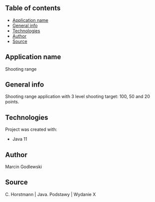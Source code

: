 ## Table of contents
* [Application name](#application-name)
* [General info](#general-info)
* [Technologies](#technologies)
* [Author](#author)
* [Source](#source)

## Application name
Shooting range

## General info
Shooting range application with 3 level shooting target: 100, 50 and 20 points.
	
## Technologies
Project was created with:
* Java 11

## Author
Marcin Godlewski

## Source
C. Horstmann | Java. Podstawy | Wydanie X
